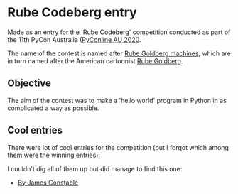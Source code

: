 # Rube Codeberg entry

Made as an entry for the 'Rube Codeberg' competition conducted as part of the
11th PyCon Australia ([PyConline AU 2020](https://2020.pycon.org.au/program/sun/#rube-codeberg-competition).

The name of the contest is named after [Rube Goldberg machines](https://en.wikipedia.org/wiki/Rube_Goldberg_machine), which are in turn named after the American cartoonist [Rube Goldberg](https://en.wikipedia.org/wiki/Rube_Goldberg).

## Objective
The aim of the contest was to make a 'hello world' program in Python in as complicated
a way as possible.


## Cool entries
There were lot of cool entries for the competition (but I forgot which among them were the winning entries).

I couldn't dig all of them up but did manage to find this one:

 - [By James Constable](https://github.com/jamesconstable/rube-codeberg)
